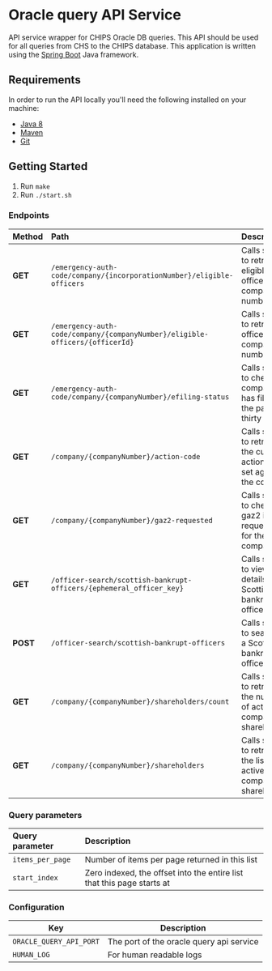 # Oracle query API Service
API service wrapper for CHIPS Oracle DB queries. This API should be used for all queries from CHS to the CHIPS database. This application is written using the [Spring Boot](http://projects.spring.io/spring-boot/) Java framework.

## Requirements
In order to run the API locally you'll need the following installed on your machine:

- [Java 8](http://www.oracle.com/technetwork/java/javase/downloads/jdk8-downloads-2133151.html)
- [Maven](https://maven.apache.org/download.cgi)
- [Git](https://git-scm.com/downloads)

## Getting Started
1. Run `make`
2. Run `./start.sh`

### Endpoints

Method    | Path                                                                         | Description
:---------|:-----------------------------------------------------------------------------|:-----------
**GET**   | `/emergency-auth-code/company/{incorporationNumber}/eligible-officers`       | Calls service to retrieve eligible officers for company number
**GET**   | `/emergency-auth-code/company/{companyNumber}/eligible-officers/{officerId}` | Calls service to retrieve officer for company number
**GET**   | `/emergency-auth-code/company/{companyNumber}/efiling-status`                | Calls service to check if company has filed in the past thirty days
**GET**   | `/company/{companyNumber}/action-code`                                       | Calls service to retrieve the current action code set against the company
**GET**   | `/company/{companyNumber}/gaz2-requested`                                    | Calls service to check if a gaz2 is requested for the company
**GET**   | `/officer-search/scottish-bankrupt-officers/{ephemeral_officer_key}`         | Calls service to view the details for a Scottish bankrupt officer
**POST**  | `/officer-search/scottish-bankrupt-officers`                                 | Calls service to search for a Scottish bankrupt officer    
**GET**   | `/company/{companyNumber}/shareholders/count`                                | Calls service to retrieve the number of active company shareholders
**GET**   | `/company/{companyNumber}/shareholders`                                      | Calls service to retrieve the list of all active company shareholders

### Query parameters
Query parameter  | Description
:----------------|:-----------
`items_per_page` | Number of items per page returned in this list
`start_index`    | Zero indexed, the offset into the entire list that this page starts at


### Configuration

Key                | Description
-------------------|------------------------------------
`ORACLE_QUERY_API_PORT`|The port of the oracle query api service
`HUMAN_LOG`            |For human readable logs
